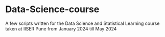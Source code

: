 # Data-Science-course
A few scripts written for the Data Science and Statistical Learning course taken at IISER Pune from January 2024 till May 2024
